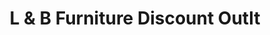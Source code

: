 ---
title: "L & B Furniture Discount Outlt"
url: /marion/l-and-b-furniture-discount-outlt/
shop: furniture
---